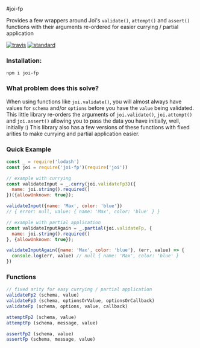 #joi-fp

Provides a few wrappers around Joi's ``validate()``, ``attempt()`` and ``assert()`` functions with their arguments 
re-ordered for easier currying / partial application

[![travis][travis-image]][travis-url]
[![standard][standard-image]][standard-url]

[travis-image]: https://travis-ci.org/maxnachlinger/joi-fp.svg?branch=master
[travis-url]: https://travis-ci.org/maxnachlinger/joi-fp
[standard-image]: https://img.shields.io/badge/code%20style-standard-brightgreen.svg
[standard-url]: http://standardjs.com/

### Installation:
```
npm i joi-fp
```

### What problem does this solve?
When using functions like ``joi.validate()``, you will almost always have values for ``schema`` and/or ``options`` before you have the ``value`` being validated. This little library re-orders the arguments of ``joi.validate()``, ``joi.attempt()`` and ``joi.assert()`` allowing you to pass the data you have initially, well, initially :) This library also has a few versions of these functions with fixed arities to make currying and partial application easier.

### Quick Example
```javascript
const _ = require('lodash')
const joi = require('joi-fp')(require('joi'))

// example with currying
const validateInput = _.curry(joi.validateFp3)({
  name: joi.string().required()
})({allowUnknown: true});

validateInput({name: 'Max', color: 'blue'})
// { error: null, value: { name: 'Max', color: 'blue' } }

// example with partial application
const validateInputAgain = _.partial(joi.validateFp, {
  name: joi.string().required()
}, {allowUnknown: true});

validateInputAgain({name: 'Max', color: 'blue'}, (err, value) => {
  console.log(err, value) // null { name: 'Max', color: 'blue' }
})
```

### Functions
```javascript
// fixed arity for easy currying / partial application
validateFp2 (schema, value)
validateFp3 (schema, optionsOrValue, optionsOrCallback)
validateFp (schema, options, value, callback)

attemptFp2 (schema, value)
attemptFp (schema, message, value)

assertFp2 (schema, value)
assertFp (schema, message, value)
```
